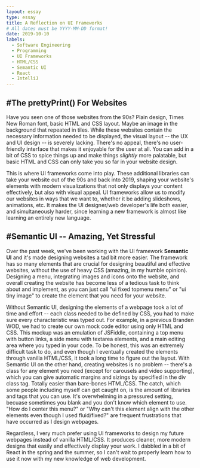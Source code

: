 ```yaml
---
layout: essay
type: essay
title: A Reflection on UI Frameworks
# All dates must be YYYY-MM-DD format!
date: 2019-10-10
labels:
  - Software Engineering
  - Programming
  - UI Frameworks
  - HTML/CSS
  - Semantic UI
  - React
  - IntelliJ
---
```


#The prettyPrint() For Websites
-------
Have you seen one of those websites from the 90s? Plain design, Times New Roman font, basic HTML and CSS layout. 
Maybe an image in the background that repeated in tiles. While these websites contain the necessary information needed
to be displayed, the visual layout -- the UX and UI design -- is severely  lacking. There's no appeal, there's no user-friendly
interface that makes it enjoyable for the user at all. You can add in a bit of CSS to spice things up and make things *slightly*
more palatable, but basic HTML and CSS can only take you so far in your website design.

This is where UI frameworks come into play. These additional libraries can take your website out of the 90s and back into 2019,
shaping your website's elements with modern visualizations that not only displays your content effectively, but also with visual
appeal. UI frameworks allow us to modify our websites in ways that we want to, whether it be adding slideshows, animations, etc.
It makes the UI designer/web developer's life both easier, and simultaneously harder, since learning a new framework is almost like
learning an entirely new language. 

#Semantic UI -- Amazing, Yet Stressful
-------
Over the past week, we've been working with the UI framework **Semantic UI** and it's made designing websites a tad bit more easier.
The framework has so many elements that are crucial for designing beautiful and effective websites, without the use of heavy CSS (amazing,
in my humble opinion). Designing a menu, integrating images and icons onto the website, and overall creating the website has become
less of a tedious task to think about and implement, as you can just call "ui fixed topmenu menu" or "ui tiny image" to create the
element that you need for your website. 

Without Semantic UI, designing the elements of a webpage took a lot of time and effort -- each class needed to be defined by CSS, 
you had to make sure every characteristic was typed out. For example, in a previous Branden WOD, we had to create our own mock code
editor using only HTML and CSS. This mockup was an emulation of JSFiddle, containing a top menu with button links, a side menu with 
textarea elements, and a main editing area where you typed in your code. To be honest, this was an extremely difficult task to do, and
even though I eventually created the elements through vanilla HTML/CSS, it took a long time to figure out the layout. With Semantic UI
on the other hand, creating websites is no problem -- there's a class for any element you need (except for carousels and video supporting),
which you can give automatic margins and sizings by specified in the div class tag. Totally easier than bare-bones HTML/CSS. The catch, 
which some people including myself can get caught on, is the amount of libraries and tags that you can use. It's overwhelming in a 
pressured setting, becuase sometimes you blank and you don't know which element to use. "How do I center this menu?" or "Why can't this
element align with the other elements even though I used fluid/fixed?" are frequent frustrations that have occurred as I design webpages.

Regardless, I very much prefer using UI frameworks to design my future webpages instead of vanilla HTML/CSS. It produces cleaner, 
more modern designs that easily and effectively display your work. I dabbled in a bit of React in the spring and the summer, so I 
can't wait to properly learn how to use it now with my new knowledge of web development.